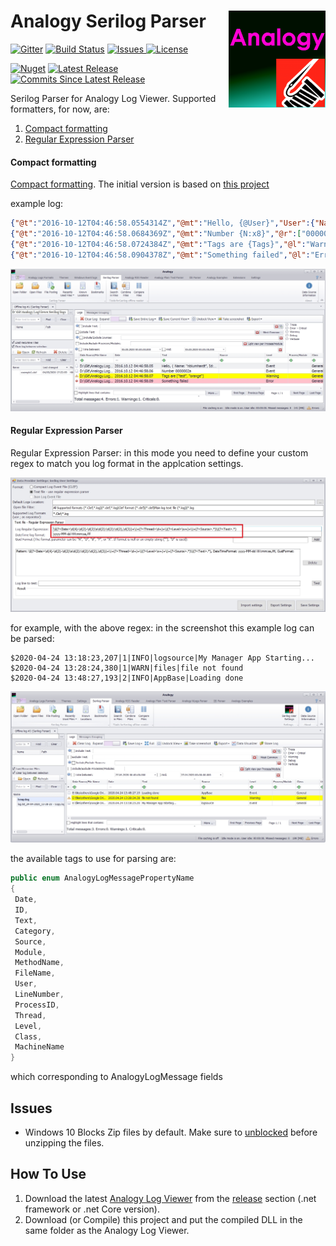 # Analogy Serilog Parser   <img src="./Assets/AnalogySerilog.png" align="right" width="155px" height="155px">

<p align="center">

[![Gitter](https://badges.gitter.im/Analogy-LogViewer/community.svg)](https://gitter.im/Analogy-LogViewer/community?utm_source=badge&utm_medium=badge&utm_campaign=pr-badge)  [![Build Status](https://dev.azure.com/Analogy-LogViewer/Analogy%20Log%20Viewer/_apis/build/status/Analogy-LogViewer.Analogy.LogViewer.Serilog?branchName=master)](https://dev.azure.com/Analogy-LogViewer/Analogy%20Log%20Viewer/_build/latest?definitionId=15&branchName=master)
 <a href="https://github.com/Analogy-LogViewer/Analogy.LogViewer.Serilog/issues">
    <img src="https://img.shields.io/github/issues/Analogy-LogViewer/Analogy.LogViewer.Serilog" img alt="Issues"/>
</a>
<a href="https://github.com/Analogy-LogViewer/Analogy.LogViewer.Serilog/blob/master/LICENSE.md">
    <img src="https://img.shields.io/github/license/Analogy-LogViewer/Analogy.LogViewer.Serilog" img alt="License"/>
</a>

 [![Nuget](https://img.shields.io/nuget/v/Analogy.LogViewer.Serilog)](https://www.nuget.org/packages/Analogy.LogViewer.Serilog/)
<a href="https://github.com/Analogy-LogViewer/Analogy.LogViewer.Serilog/releases">
    <img src="https://img.shields.io/github/v/release/Analogy-LogViewer/Analogy.LogViewer.Serilog" img alt="Latest Release"/>
</a>
<a href="https://github.com/Analogy-LogViewer/Analogy.LogViewer.Serilog/compare/V1.1.10...master">
    <img src="https://img.shields.io/github/commits-since/Analogy-LogViewer/Analogy.LogViewer.Serilog/latest" img alt="Commits Since Latest Release"/>
</a>
</p>

Serilog Parser for Analogy Log Viewer.
Supported formatters, for now, are:

1. [Compact formatting](https://github.com/Analogy-LogViewer/Analogy.LogViewer.Serilog#Compact-formatting)
2. [Regular Expression Parser](https://github.com/Analogy-LogViewer/Analogy.LogViewer.Serilog#regular-expression-parser)

#### Compact formatting
[Compact formatting](https://github.com/serilog/serilog-formatting-compact). The initial version is based on [this project](https://github.com/serilog/serilog-formatting-compact-reader)

   example log:
   ```json
   {"@t":"2016-10-12T04:46:58.0554314Z","@mt":"Hello, {@User}","User":{"Name":"nblumhardt","Id":101}}
   {"@t":"2016-10-12T04:46:58.0684369Z","@mt":"Number {N:x8}","@r":["0000002a"],"N":42}
   {"@t":"2016-10-12T04:46:58.0724384Z","@mt":"Tags are {Tags}","@l":"Warning","Tags":["test","orange"]}
   {"@t":"2016-10-12T04:46:58.0904378Z","@mt":"Something failed","@l":"Error", "@x":"System.DivideByZer...<snip>"}
   ```
![Main screen](Assets/CompactFormat.jpg)

#### Regular Expression Parser
Regular Expression Parser: in this mode you need to define your custom regex to match you log format in the applcation settings.

![Serilog Settings](Assets/SerilogRegularExpression.jpg)

for example, with the above regex: in the screenshot this example log can be parsed:
```
$2020-04-24 13:18:23,207|1|INFO|logsource|My Manager App Starting...
$2020-04-24 13:28:24,380|1|WARN|files|file not found
$2020-04-24 13:48:27,193|2|INFO|AppBase|Loading done
   ```
 
![Serilog Settings](Assets/serilogParserExample.jpg)

the available tags to use for parsing are:

   ```csharp
   public enum AnalogyLogMessagePropertyName
  {
    Date,
    ID,
    Text,
    Category,
    Source,
    Module,
    MethodName,
    FileName,
    User,
    LineNumber,
    ProcessID,
    Thread,
    Level,
    Class,
    MachineName
  }
 ```
which corresponding to AnalogyLogMessage fields

 
## Issues
- Windows 10 Blocks Zip files by default. Make sure to [unblocked](https://singularlabs.com/tips/how-to-unblock-a-zip-file-on-windows-10/) before unzipping the files.


## How To Use
1. Download the latest [Analogy Log Viewer](https://github.com/Analogy-LogViewer/Analogy.LogViewer) from the [release](https://github.com/Analogy-LogViewer/Analogy.LogViewer/releases) section (.net framework or .net Core version).
2. Download (or Compile) this project and put the compiled DLL in the same folder as the Analogy Log Viewer.
